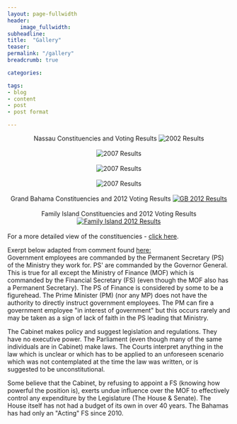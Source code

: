 ```yaml
---
layout: page-fullwidth
header:
    image_fullwidth:
subheadline:
title:  "Gallery"
teaser: 
permalink: "/gallery"
breadcrumb: true

categories:

tags:
- blog
- content
- post
- post format

---
```


<center>
Nassau Constituencies and Voting Results
<img src="{{ site.urlimg }}2002-results.png" alt="2002 Results">
</center>
<br/>

<center>
<img src="{{ site.urlimg }}2007-results.png" alt="2007 Results">
</center>
<br/>

<center>
<img src="{{ site.urlimg }}2012-results.png" alt="2007 Results">
</center>
<br/>

<center>
<img src="{{ site.urlimg }}2017-results.png" alt="2007 Results">
</center>

<br/>

<center>
Grand Bahama Constituencies and 2012 Voting Results
<a href="http://en.wikipedia.org/wiki/Bahamian_general_election,_2012"><img src="{{ site.urlimg }}grandbahama-constituency-map.jpg" alt="GB 2012 Results"></a>
</center>

<br/>

<center>
Family Island Constituencies and 2012 Voting Results
<a href="http://en.wikipedia.org/wiki/Bahamian_general_election,_2012"><img src="{{ site.urlimg }}familyisland-constituency-map.jpg" alt="Family Island 2012 Results"></a>
</center>

<br/>
For a more detailed view of the constituencies - <a href="http://www.tribune242.com/photos/galleries/2012/apr/24/new-providence-constituencies/">click here</a>.

Exerpt below adapted from comment found <a href="http://www.tribune242.com/news/2020/nov/02/speaker-moultrie-hands-his-keys/">here:</a>
<br/>
Government employees are commanded by the Permanent Secretary (PS) of the Ministry they work for. PS' are commanded by the Governor General. This is true for all except the Ministry of Finance (MOF) which is commanded by the Financial Secretary (FS) (even though the MOF also has a Permanent Secretary). The PS of Finance is considered by some to be a figurehead. The Prime Minister (PM) (nor any MP) does not have the authority to directly instruct government employees. The PM can fire a government employee "in interest of government" but this occurs rarely and may be taken as a sign of lack of faith in the PS leading that Ministry.

The Cabinet makes policy and suggest legislation and regulations. They have no executive power. The Parliament (even though many of the same individuals are in Cabinet) make laws. The Courts interpret anything in the law which is unclear or which has to be applied to an unforeseen scenario which was not contemplated at the time the law was written, or is suggested to be unconstitutional.

Some believe that the Cabinet, by refusing to appoint a FS (knowing how powerful the position is), exerts undue influence over the MOF to effectively control any expenditure by the Legislature (The House & Senate). The House itself has not had a budget of its own in over 40 years. The Bahamas has had only an "Acting" FS since 2010.